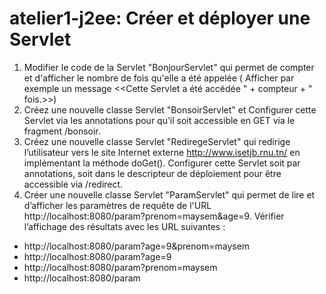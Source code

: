 # atelier1-j2ee: Créer et déployer une Servlet

1.	Modifier le code de la Servlet "BonjourServlet" qui permet de compter et d'afficher le nombre de fois qu'elle a été appelée ( Afficher par exemple un message <<Cette Servlet a été accédée " + compteur + " fois.>>) 
2.	Créez une nouvelle classe Servlet "BonsoirServlet" et Configurer cette Servlet via les annotations pour qu’il soit accessible en GET via le fragment /bonsoir.
3.	Créez une nouvelle classe Servlet "RediregeServlet" qui redirige l’utilisateur vers le site Internet externe http://www.isetjb.rnu.tn/ en implémentant la méthode doGet(). Configurer cette Servlet soit par annotations, soit dans le descripteur de déploiement pour être accessible via /redirect.
4.	Créer une nouvelle classe Servlet "ParamServlet" qui permet de lire et d’afficher les paramètres de requête de l'URL http://localhost:8080/param?prenom=maysem&age=9.  Vérifier l’affichage des résultats avec les URL suivantes :

- http://localhost:8080/param?age=9&prenom=maysem
- http://localhost:8080/param?age=9
- http://localhost:8080/param?prenom=maysem 
- http://localhost:8080/param

